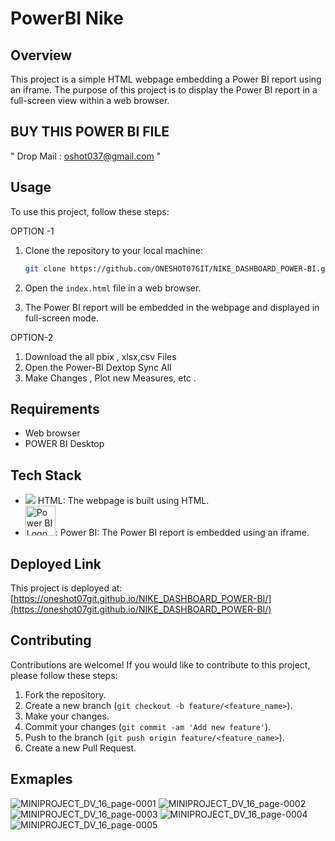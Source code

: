 # PowerBI Nike

## Overview
This project is a simple HTML webpage embedding a Power BI report using an iframe. The purpose of this project is to display the Power BI report in a full-screen view within a web browser.

## BUY THIS POWER BI FILE
" Drop Mail : oshot037@gmail.com "

## Usage
To use this project, follow these steps:

OPTION -1
1. Clone the repository to your local machine:

    ```bash
    git clone https://github.com/ONESHOT07GIT/NIKE_DASHBOARD_POWER-BI.git
    ```
2. Open the `index.html` file in a web browser.
3. The Power BI report will be embedded in the webpage and displayed in full-screen mode.

OPTION-2
1. Download the all pbix , xlsx,csv Files 
2. Open the Power-BI Dextop Sync All
3. Make Changes , Plot new Measures, etc .
## Requirements

- Web browser
- POWER BI Desktop

## Tech Stack

- <img src="https://img.icons8.com/color/48/000000/html-5.png"/> HTML: The webpage is built using HTML.
- <img src="https://powerapps.microsoft.com/images/application-logos/svg/powerbi.svg" alt="Power BI Logo" style="width: 48px; height: 48px;">: Power BI: The Power BI report is embedded using an iframe.

## Deployed Link

This project is deployed at: [https://oneshot07git.github.io/NIKE_DASHBOARD_POWER-BI/](https://oneshot07git.github.io/NIKE_DASHBOARD_POWER-BI/)

## Contributing

Contributions are welcome! If you would like to contribute to this project, please follow these steps:

1. Fork the repository.
2. Create a new branch (`git checkout -b feature/<feature_name>`).
3. Make your changes.
4. Commit your changes (`git commit -am 'Add new feature'`).
5. Push to the branch (`git push origin feature/<feature_name>`).
6. Create a new Pull Request.

## Exmaples


![MINIPROJECT_DV_16_page-0001](https://github.com/mayankjonwal02/PowerBI_Nike/assets/151626580/014d941e-fa97-4c6e-9fae-3c9bafb9e84d)
![MINIPROJECT_DV_16_page-0002](https://github.com/mayankjonwal02/PowerBI_Nike/assets/151626580/b19b2452-3e9b-4295-ac8c-c7ac8022949b)
![MINIPROJECT_DV_16_page-0003](https://github.com/mayankjonwal02/PowerBI_Nike/assets/151626580/5c666ee8-be29-4890-afea-62e76be624c8)
![MINIPROJECT_DV_16_page-0004](https://github.com/mayankjonwal02/PowerBI_Nike/assets/151626580/bddd696a-dee6-4133-822a-36d64997376c)
![MINIPROJECT_DV_16_page-0005](https://github.com/mayankjonwal02/PowerBI_Nike/assets/151626580/87acc7e5-226c-49fb-ade6-89d2cc5e5735)
